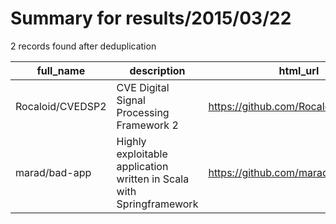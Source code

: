 
# Summary for results/2015/03/22
    
2 records found after deduplication

| full_name | description | html_url | matched_list | matched_count | pushed_at | size | stargazers_count | language | forks_count |
|------------------|----------------------------------------------------------------------|-------------------------------------|----------------|-----------------|---------------------------|--------|--------------------|------------|---------------|
| Rocaloid/CVEDSP2 | CVE Digital Signal Processing Framework 2 | https://github.com/Rocaloid/CVEDSP2 | ['cve-2'] | 1 | 2015-03-22 11:26:57+00:00 | 456 | 5 | C | 2 |
| marad/bad-app | Highly exploitable application written in Scala with Springframework | https://github.com/marad/bad-app | ['exploit'] | 1 | 2015-03-22 09:39:45+00:00 | 196 | 0 | Scala | 0 |
